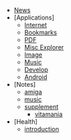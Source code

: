 * [News](./)
* [Applications]
	* [Internet](/application/internet.md)
	* [Bookmarks](/application/internetBookmarks.md)
	* [PDF](/application/pdf.md)
	* [Misc Explorer](/application/misc.md)
	* [Image](/application/image.md)
	* [Music](/application/music.md)
	* [Develop](/application/develop.md)
	* [Android](/application/android.md)
* [Notes]
	* [amiga](/notes/amiga.md)
	* [music](/notes/music.md)
	* [supplement](/notes/supplement.md)
		* [vitamania](/notes/supplementVitamania.md)
* [Health]
	* [introduction](/health/introduction.md)
